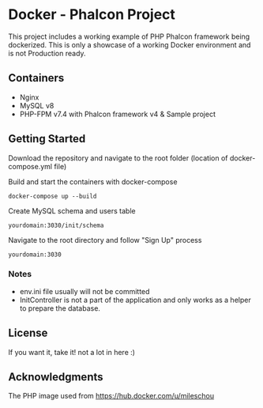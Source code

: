 # Docker - Phalcon Project

This project includes a working example of PHP Phalcon framework being dockerized.
This is only a showcase of a working Docker environment and is not Production ready.

## Containers

* Nginx
* MySQL v8
* PHP-FPM v7.4 with Phalcon framework v4 & Sample project

## Getting Started
Download the repository and navigate to the root folder (location of docker-compose.yml file)

Build and start the containers with docker-compose
```
docker-compose up --build
```

Create MySQL schema and users table
```
yourdomain:3030/init/schema
```

Navigate to the root directory and follow "Sign Up" process
```
yourdomain:3030
```

### Notes
* env.ini file usually will not be committed
* InitController is not a part of the application and only works as a helper to prepare the database.

## License

If you want it, take it! not a lot in here :)

## Acknowledgments

The PHP image used from https://hub.docker.com/u/mileschou